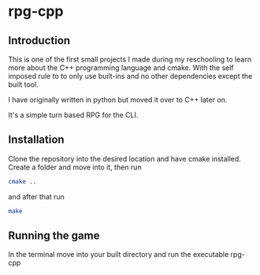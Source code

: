 # rpg-cpp

## Introduction

This is one of the first small projects I made during my reschooling to learn more about the C++ programming language and cmake. With the self imposed rule to to only use built-ins and no other dependencies except the built tool.

I have originally written in python but moved it over to C++ later on.

It's a simple turn based RPG for the CLI.

## Installation

Clone the repository into the desired location and have cmake installed.
Create a folder and move into it, then run

```sh
cmake ..
```

and after that run

```sh
make
```

## Running the game

In the terminal move into your built directory and run the executable rpg-cpp
